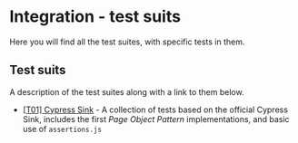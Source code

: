 # Integration - test suits

Here you will find all the test suites, with specific tests in them.

## Test suits

A description of the test suites along with a link to them below.

- [[T01] Cypress Sink]([T01]-Cypress-Sink/README.md) - A collection of tests based on the official Cypress Sink, includes the first _Page Object Pattern_ implementations, and basic use of `assertions.js`
